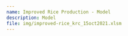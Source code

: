 ```yaml
---
name: Improved Rice Production - Model
description: Model
file: img/improved-rice_krc_15oct2021.xlsm
---
```

